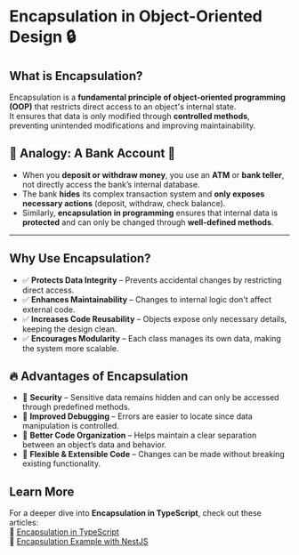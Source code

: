 # Encapsulation in Object-Oriented Design 🔒  

## What is Encapsulation?  

Encapsulation is a **fundamental principle of object-oriented programming (OOP)** that restricts direct access to an object's internal state.  
It ensures that data is only modified through **controlled methods**, preventing unintended modifications and improving maintainability.

## 🔹 **Analogy: A Bank Account 🏦**  
- When you **deposit or withdraw money**, you use an **ATM** or **bank teller**, not directly access the bank’s internal database.  
- The bank **hides** its complex transaction system and **only exposes necessary actions** (deposit, withdraw, check balance).  
- Similarly, **encapsulation in programming** ensures that internal data is **protected** and can only be changed through **well-defined methods**.

---

## Why Use Encapsulation?  

- ✅ **Protects Data Integrity** – Prevents accidental changes by restricting direct access.  
- ✅ **Enhances Maintainability** – Changes to internal logic don't affect external code.  
- ✅ **Increases Code Reusability** – Objects expose only necessary details, keeping the design clean.  
- ✅ **Encourages Modularity** – Each class manages its own data, making the system more scalable.  

## 🔥 Advantages of Encapsulation  

- 🔹 **Security** – Sensitive data remains hidden and can only be accessed through predefined methods.  
- 🔹 **Improved Debugging** – Errors are easier to locate since data manipulation is controlled.  
- 🔹 **Better Code Organization** – Helps maintain a clear separation between an object’s data and behavior.  
- 🔹 **Flexible & Extensible Code** – Changes can be made without breaking existing functionality.  

## Learn More  

For a deeper dive into **Encapsulation in TypeScript**, check out these articles:  
🔗 [Encapsulation in TypeScript](https://cloudaffle.com/series/object-oriented-typescript/encapsulation-in-typescript/)  
🔗 [Encapsulation Example with NestJS](https://cloudaffle.com/series/object-oriented-typescript/encapsulation-example-with-nestjs/#why-use-encapsulation)  
